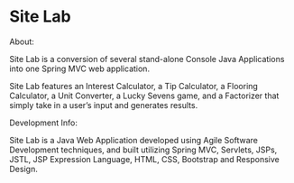 # Site Lab

About: 

Site Lab is a conversion of several stand-alone Console Java Applications into one Spring MVC web application. 

Site Lab features an Interest Calculator, a Tip Calculator, a Flooring Calculator, a Unit Converter, a Lucky Sevens game, and a Factorizer that simply take in a user’s input and generates results.


Development Info:

Site Lab is a Java Web Application developed using Agile Software Development techniques, and built utilizing Spring MVC, Servlets, JSPs, JSTL, JSP Expression Language, HTML, CSS, Bootstrap and Responsive Design.
